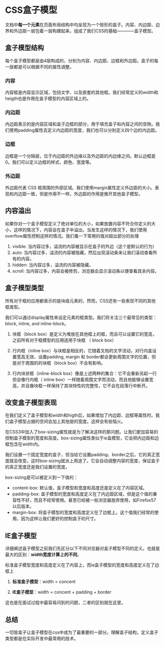 # CSS盒子模型

文档中**每一个元素**在页面布局结构中均呈现为一个矩形的盒子。内容、内边距、边界和外边距一层包着一层构建起来，组成了我们CSS的基础————盒子模型。

## 盒子模型结构

每个盒子模型都是由4层构成的，分别为内容、内边距、边框和外边距。盒子的每一层都是可以根据不同的属性调整。

### 内容

内容框是内容显示区域，包括文字、以及嵌套的其他框。我们经常定义的width和heigth也是作用在盒子模型的内容区域上的。

### 内边距

内边距表示的是内容区域和盒子边框的部分，用于填充盒子和内容之间的空隙。我们使用padding属性去定义内边距的宽度，我们也可以分别定义四个边的内边距。

### 边框

边框是一个分隔层，位于内边距的外边缘以及外边距的内边缘之间。默认边框是0。我们可以定义边框的样式、颜色、宽度等。

### 外边距

外边距代表 CSS 框周围的外部区域。我们使用margin属性定义外边距的大小。表现和内边距一致，但是作用不一样。外边距的作用是推开其他盒子模型。

## 内容溢出

如果你对一个盒子模型定义了绝对单位的大小，如果放置内容不符合你定义的大小，这样的情况下，内容会在盒子中溢出。当发生这样的情况下，我们使用overflow属性控制这样的情况。我们看一下常用的值对超出部分的处理

1. visible: 当内容过多，溢流的内容被显示在盒子的外边（这个是默认的行为）
2. auto: 当内容过多，溢流的内容被隐藏，然后出现滚动条来让我们滚动查看所有的内容。
3. hidden: 当内容过多，溢流的内容被隐藏。
4. scroll: 当内容过多，内容会被修剪，浏览器会显示滚动条以便查看其余内容。

## 盒子模型类型

所有对于框的应用都表示的是块级元素的，然而，CSS还有一些表现不同的其他框类型。

我们可以通过display属性来设定元素的框类型。我们将关注三个最常见的类型：block, inline, and inline-block。

  1. 块框（block box）是定义为堆放在其他框上的框，而且可以设置它的宽高，之前所有对于框模型的应用适用于块框 （ block box）

  2. 行内框（inline box）与块框是相反的，它随着文档的文字流动，对行内盒设置宽高无效，设置padding, margin 和 border都会更新周围文字的位置，但是对于周围的的块框（block box）不会有影响。

  3. 行内块状框（inline-block box）像是上述两种的集合：它不会重新另起一行但会像行内框（ inline box）一样随着周围文字而流动，而且他能够设置宽高，并且像块框一样保持了其块特性的完整性，它不会在段落行中断开。


## 改变盒子模型表现

在我们定义了盒子模型和width和higth后，如果增加了内边距、边框等属性时。我们盒子模型占据的空间会加上其他层的宽度。这样会有些恼火。

在CSS3中加入了box-sizing属性就是为了解决这样的那问题。让我们更加容易的控制盒子模型的宽度和高度。box-sizing属性类似于ie盒模型，它会把内边距和边框包含在width内。

我们设置一个固定宽度的盒子，但当给它设置padding、border之后，它的真正宽度就会改变。这时box-sizing就派上用途了。它会自动调整内容的宽度，保证盒子的真正宽度还是我们设置的宽度。

box-sizing是可以被定义到一下值的：

* content-box: 默认值，盒子模型和宽度和高度还是定义在了内容区域。
* padding-box: 盒子模型的宽度和高度定义在了内边距区域，但是这个值的兼容性不好，而且不经常使用。甚至已经被一些浏览器放弃使用，如Firefox57以后版本。
* margin-box: 将盒子模型的宽度和高度定义在了边框上。这个值我们经常的使用，因为这样让我们更好的控制盒子的尺寸。


## IE盒子模型

详细阐述盒子模型之前我们先区分以下不同浏览器对盒子模型不同的定义。也就是最大的区别：**width宽度计算上的不同**。

标准盒子模型宽度和高度定义在了内容上，而ie盒子模型的宽度和高度定义在了边框上

1. **标准盒子模型**：width = concent

2. **IE盒子模型**：width = concent + padding + border

这也是在面试过程中最容易问到的问题，二者的区别就在这里。

## 总结

一切皆盒子让盒子模型在css中成为了最重要的一部分。理解盒子结构，定义盒子类型都是在实际开发中最常用的技术。
